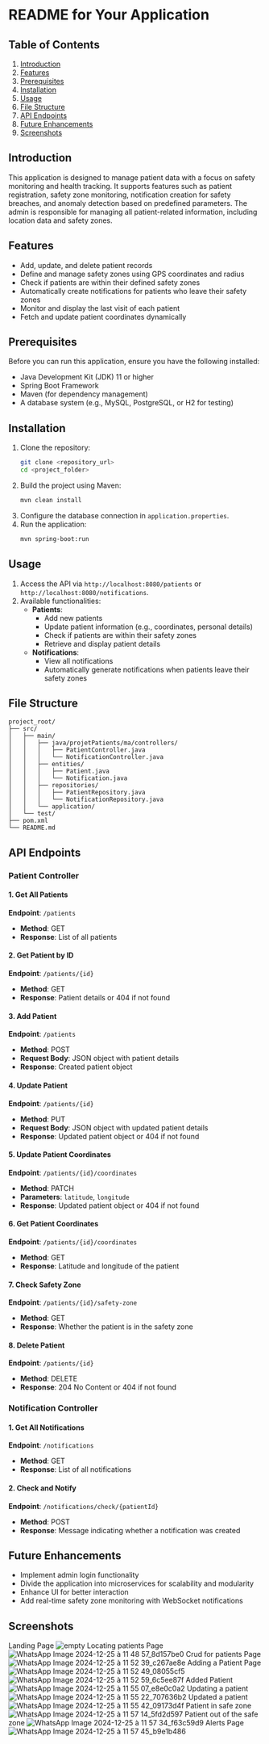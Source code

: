 # README for Your Application

## Table of Contents
1. [Introduction](#introduction)
2. [Features](#features)
3. [Prerequisites](#prerequisites)
4. [Installation](#installation)
5. [Usage](#usage)
6. [File Structure](#file-structure)
7. [API Endpoints](#api-endpoints)
8. [Future Enhancements](#future-enhancements)
9. [Screenshots](#screenshots)


## Introduction
This application is designed to manage patient data with a focus on safety monitoring and health tracking. It supports features such as patient registration, safety zone monitoring, notification creation for safety breaches, and anomaly detection based on predefined parameters. The admin is responsible for managing all patient-related information, including location data and safety zones.

## Features
- Add, update, and delete patient records
- Define and manage safety zones using GPS coordinates and radius
- Check if patients are within their defined safety zones
- Automatically create notifications for patients who leave their safety zones
- Monitor and display the last visit of each patient
- Fetch and update patient coordinates dynamically

## Prerequisites
Before you can run this application, ensure you have the following installed:

- Java Development Kit (JDK) 11 or higher
- Spring Boot Framework
- Maven (for dependency management)
- A database system (e.g., MySQL, PostgreSQL, or H2 for testing)

## Installation
1. Clone the repository:
   ```bash
   git clone <repository_url>
   cd <project_folder>
   ```
2. Build the project using Maven:
   ```bash
   mvn clean install
   ```
3. Configure the database connection in `application.properties`.
4. Run the application:
   ```bash
   mvn spring-boot:run
   ```

## Usage
1. Access the API via `http://localhost:8080/patients` or `http://localhost:8080/notifications`.
2. Available functionalities:
   - **Patients**:
     - Add new patients
     - Update patient information (e.g., coordinates, personal details)
     - Check if patients are within their safety zones
     - Retrieve and display patient details
   - **Notifications**:
     - View all notifications
     - Automatically generate notifications when patients leave their safety zones

## File Structure
```
project_root/
├── src/
│   ├── main/
│   │   ├── java/projetPatients/ma/controllers/
│   │   │   ├── PatientController.java
│   │   │   └── NotificationController.java
│   │   ├── entities/
│   │   │   ├── Patient.java
│   │   │   └── Notification.java
│   │   ├── repositories/
│   │   │   ├── PatientRepository.java
│   │   │   └── NotificationRepository.java
│   │   └── application/
│   └── test/
├── pom.xml
└── README.md
```

## API Endpoints
### Patient Controller
#### 1. Get All Patients
**Endpoint**: `/patients`
- **Method**: GET
- **Response**: List of all patients

#### 2. Get Patient by ID
**Endpoint**: `/patients/{id}`
- **Method**: GET
- **Response**: Patient details or 404 if not found

#### 3. Add Patient
**Endpoint**: `/patients`
- **Method**: POST
- **Request Body**: JSON object with patient details
- **Response**: Created patient object

#### 4. Update Patient
**Endpoint**: `/patients/{id}`
- **Method**: PUT
- **Request Body**: JSON object with updated patient details
- **Response**: Updated patient object or 404 if not found

#### 5. Update Patient Coordinates
**Endpoint**: `/patients/{id}/coordinates`
- **Method**: PATCH
- **Parameters**: `latitude`, `longitude`
- **Response**: Updated patient object or 404 if not found

#### 6. Get Patient Coordinates
**Endpoint**: `/patients/{id}/coordinates`
- **Method**: GET
- **Response**: Latitude and longitude of the patient

#### 7. Check Safety Zone
**Endpoint**: `/patients/{id}/safety-zone`
- **Method**: GET
- **Response**: Whether the patient is in the safety zone

#### 8. Delete Patient
**Endpoint**: `/patients/{id}`
- **Method**: DELETE
- **Response**: 204 No Content or 404 if not found

### Notification Controller
#### 1. Get All Notifications
**Endpoint**: `/notifications`
- **Method**: GET
- **Response**: List of all notifications

#### 2. Check and Notify
**Endpoint**: `/notifications/check/{patientId}`
- **Method**: POST
- **Response**: Message indicating whether a notification was created

## Future Enhancements
- Implement admin login functionality
- Divide the application into microservices for scalability and modularity
- Enhance UI for better interaction
- Add real-time safety zone monitoring with WebSocket notifications


## Screenshots

Landing Page 
![empty](https://github.com/user-attachments/assets/c2140b28-a8f6-4978-85e4-c84b49366eb6)
Locating patients Page
![WhatsApp Image 2024-12-25 à 11 48 57_8d157be0](https://github.com/user-attachments/assets/d284be1f-2895-404d-8b04-8809aa9bb71c)
Crud for patients Page
![WhatsApp Image 2024-12-25 à 11 52 39_c267ae8e](https://github.com/user-attachments/assets/738767bc-c20b-423d-924a-bd58a89695fe)
Adding a Patient Page
![WhatsApp Image 2024-12-25 à 11 52 49_08055cf5](https://github.com/user-attachments/assets/264d2129-b291-46ea-8b28-9b7fcd567959)
![WhatsApp Image 2024-12-25 à 11 52 59_6c5ee87f](https://github.com/user-attachments/assets/d09a9da6-2d78-47b9-a324-50430062d514)
Added Patient 
![WhatsApp Image 2024-12-25 à 11 55 07_e8e0c0a2](https://github.com/user-attachments/assets/1d1e57e0-f27a-4ab0-abe2-b28b9dbb5a13)
Updating a patient 
![WhatsApp Image 2024-12-25 à 11 55 22_707636b2](https://github.com/user-attachments/assets/59556d8a-bfd4-4a42-b3d9-7a54cf5d3647)
Updated a patient
![WhatsApp Image 2024-12-25 à 11 55 42_09173d4f](https://github.com/user-attachments/assets/751261bb-3edd-4da0-bab1-3712c30ce9c0)
Patient in safe zone
![WhatsApp Image 2024-12-25 à 11 57 14_5fd2d597](https://github.com/user-attachments/assets/9b08372a-f7de-44bf-a1d5-9fa1a72293d9)
Patient out of the safe zone
![WhatsApp Image 2024-12-25 à 11 57 34_f63c59d9](https://github.com/user-attachments/assets/561cc00b-cb94-43e1-96a8-a4d3cec1b462)
Alerts Page
![WhatsApp Image 2024-12-25 à 11 57 45_b9e1b486](https://github.com/user-attachments/assets/ede9c493-ad0b-44c2-9b14-4af9784a02e9)









